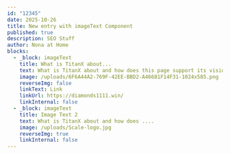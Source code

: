 ```yaml
---
id: "12345"
date: 2025-10-26
title: New entry with imageText Component
published: true
description: SEO Stuff
author: Nona at Home
blocks:
  - _block: imageText
    title: What is TitanX about...
    text: What is TitanX about and how does this page support its vision?
    image: /uploads/6F6A44A2-769F-42EE-BBD2-A46681F14F31-1024x585.png
    reverseImg: false
    linkText: Link
    linkUrl: https://diamonds1111.win/
    linkInternal: false
  - _block: imageText
    title: Image Text 2
    text: What is TitanX about and how does ....
    image: /uploads/Scale-logo.jpg
    reverseImg: true
    linkInternal: false
---
```

